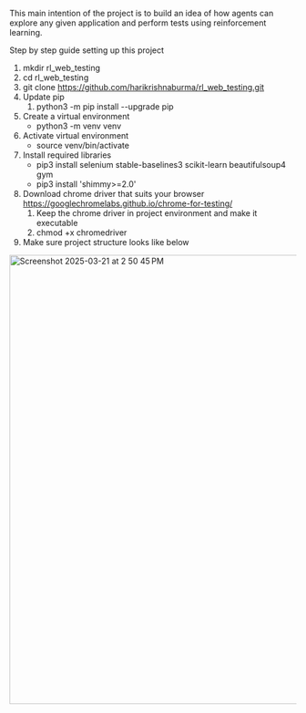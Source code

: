 
This main intention of the project is to build an idea of how agents can explore any given application and perform tests using reinforcement learning.

Step by step guide setting up this project

1. mkdir rl_web_testing
2. cd rl_web_testing
3. git clone https://github.com/harikrishnaburma/rl_web_testing.git
4. Update pip
    1. python3 -m pip install --upgrade pip 
5. Create a virtual environment
    * python3 -m venv venv
6. Activate virtual environment
    * source venv/bin/activate
7. Install required libraries
    * pip3 install selenium stable-baselines3 scikit-learn beautifulsoup4 gym
    * pip3 install 'shimmy>=2.0'
8. Download chrome driver that suits your browser https://googlechromelabs.github.io/chrome-for-testing/ 
    1. Keep the chrome driver in project environment and make it executable
    2. chmod +x chromedriver
9. Make sure project structure looks like below

<img width="788" alt="Screenshot 2025-03-21 at 2 50 45 PM" src="https://github.com/user-attachments/assets/04009b3f-2ade-4ae5-bec0-47bb11d71f75" />
